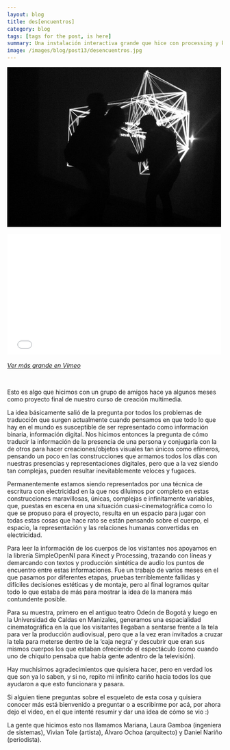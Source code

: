 ```yaml
---
layout: blog
title: des[encuentros] 
category: blog
tags: [tags for the post, is here]  
summary: Una instalación interactiva grande que hice con processing y kinect
image: /images/blog/post13/desencuentros.jpg
---
```



![Alt text](/images/blog/post13/desencuentros.jpg "des[encuentros]")

<p><iframe frameborder="0" height="281" src="//player.vimeo.com/video/100271977" width="500"></iframe></p>

_[Ver más grande en Vimeo](https://vimeo.com/100271977)_

<br>

Esto es algo que hicimos con un grupo de amigos hace ya algunos meses como proyecto final de nuestro curso de creación multimedia. 

La idea básicamente salió de la pregunta por todos los problemas de traducción que surgen actualmente cuando pensamos en que todo lo que hay en el mundo es susceptible de ser representado como información binaria, información digital. Nos hicimos entonces la pregunta de cómo traducir la información de la presencia de una persona y conjugarla con la de otros para hacer creaciones/objetos visuales tan únicos como efímeros, pensando un poco en las construcciones que armamos todos los días con nuestras presencias y representaciones digitales, pero que a la vez siendo tan complejas, pueden resultar inevitablemente veloces y fugaces.

Permanentemente estamos siendo representados por una técnica de escritura con electricidad en la que nos diluimos por completo en estas construcciones maravillosas, únicas, complejas e infinitamente variables, que, puestas en escena en una situación cuasi-cinematográfica como lo que se propuso para el proyecto, resulta en un espacio para jugar con todas estas cosas que hace rato se están pensando sobre el cuerpo, el espacio, la representación y las relaciones humanas convertidas en electricidad. 

Para leer la información de los cuerpos de los visitantes nos apoyamos en la librería SimpleOpenNI para Kinect y Processing, trazando con líneas y demarcando con textos y producción sintética de audio los puntos de encuentro entre estas informaciones. Fue un trabajo de varios meses en el que pasamos por diferentes etapas, pruebas terriblemente fallidas y difíciles decisiones estéticas y de montaje, pero al final logramos quitar todo lo que estaba de más para mostrar la idea de la manera más contundente posible. 

Para su muestra, primero en el antiguo teatro Odeón de Bogotá y luego en la Universidad de Caldas en Manizales, generamos una espacialidad cinematográfica en la que los visitantes llegaban a sentarse frente a la tela para ver la producción audiovisual, pero que a la vez eran invitados a cruzar la tela para meterse dentro de la ‘caja negra’  y descubrir que eran sus mismos cuerpos los que estaban ofreciendo el espectáculo (como cuando uno de chiquito pensaba que había gente adentro de la televisión).

Hay muchísimos agradecimientos que quisiera hacer, pero en verdad los que son ya lo saben, y si no, repito mi infinito cariño hacia todos los que ayudaron a que esto funcionara y pasara. 

Si alguien tiene preguntas sobre el esqueleto de esta cosa y quisiera conocer más está bienvenido a preguntar o a escribirme por acá, por ahora dejo el video, en el que intenté resumir y dar una idea de cómo se vio :)

La gente que hicimos esto nos llamamos Mariana, Laura Gamboa (ingeniera de sistemas), Vivian Tole (artista), Álvaro Ochoa (arquitecto) y Daniel Nariño (periodista).



<br><br>
